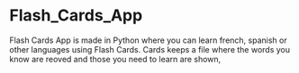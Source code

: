 # Flash_Cards_App
Flash Cards App is made in Python where you can learn french, spanish or other languages using Flash Cards. Cards keeps a file where the words you know are reoved and those you need to learn are shown,
